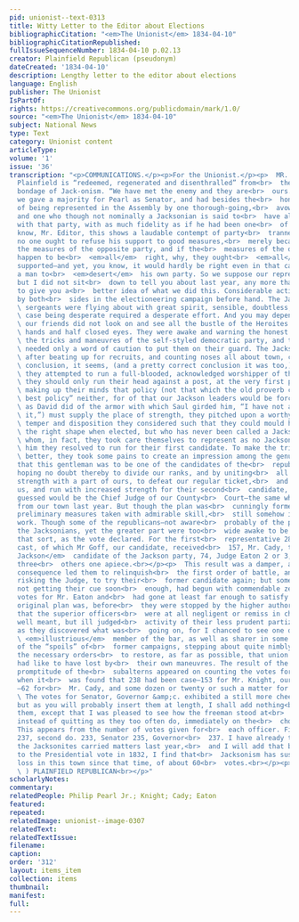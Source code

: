 ```yaml
---
pid: unionist--text-0313
title: Witty Letter to the Editor about Elections
bibliographicCitation: "<em>The Unionist</em> 1834-04-10"
bibliographicCitationRepublished: 
fullIssueSequenceNumber: 1834-04-10 p.02.13
creator: Plainfield Republican (pseudonym)
dateCreated: '1834-04-10'
description: Lengthy letter to the editor about elections
language: English
publisher: The Unionist
IsPartOf: 
rights: https://creativecommons.org/publicdomain/mark/1.0/
source: "<em>The Unionist</em> 1834-04-10"
subject: National News
type: Text
category: Unionist content
articleType: 
volume: '1'
issue: '36'
transcription: "<p>COMMUNICATIONS.</p><p>For the Unionist.</p><p>  MR. EDITOR—Old
  Plainfield is “redeemed, regenerated and disenthralled” from<br>  the degrading
  bondage of Jack-onism. “We have met the enemy and they are<br>  ours.” Last year
  we gave a majority for Pearl as Senator, and had besides the<br>  honor and felicity
  of being represented in the Assembly by one thorough-going,<br>  avowed Jacksonman
  and one who though not nominally a Jacksonian is said to<br>  have always acted
  with that party, with as much fidelity as if he had been one<br>  of them. Now you
  know, Mr. Editor, this shows a laudable contempt of party<br>  trannels, for certainly
  no one ought to refuse his support to good measures,<br>  merely because they are
  the measures of the opposite party, and if the<br>  measures of the opposite party
  happen to be<br>  <em>all</em>  right, why, they ought<br>  <em>all</em>  to be
  supported—and yet, you know, it would hardly be right even in that case<br>  for
  a man to<br>  <em>desert</em>  his own party. So we suppose our representative thought;
  but I did not sit<br>  down to tell you about last year, any more than just enough
  to give you a<br>  better idea of what we did this. Considerable activity was displayed
  by both<br>  sides in the electioneering campaign before hand. The Jackson recruiting<br>
  \ sergeants were flying about with great spirit, sensible, doubtless, that their<br>
  \ case being desperate required a desperate effort. And you may depend upon it,<br>
  \ our friends did not look on and see all the bustle of the Heroites with folded<br>
  \ hands and half closed eyes. They were awake and warning the honest people of<br>
  \ the tricks and maneuvres of the self-styled democratic party, and the people<br>
  \ needed only a word of caution to put them on their guard. The Jackson leaders,<br>
  \ after beating up for recruits, and counting noses all about town, came to the<br>
  \ conclusion, it seems, (and a pretty correct conclusion it was too,) that if<br>
  \ they attempted to run a full-blooded, acknowledged worshipper of their idol,<br>
  \ they should only run their head against a post, at the very first push; so<br>
  \ making up their minds that policy (not that which the old proverb calls “the<br>
  \ best policy” neither, for of that our Jackson leaders would be forced to say<br>
  \ as David did of the armor with which Saul girded him, “I have not assayed<br>
  \ it,”) must supply the place of strength, they pitched upon a worthy man whose<br>
  \ temper and disposition they considered such that they could mould him to about<br>
  \ the right shape when elected, but who has never been called a Jackson man, and<br>
  \ whom, in fact, they took care themselves to represent as no Jackson man, and<br>
  \ him they resolved to run for their first candidate. To make the trick work the<br>
  \ better, they took some pains to create an impression among the genuine<br>  republicans
  that this gentleman was to be one of the candidates of the<br>  republican party,
  hoping no doubt thereby to divide our ranks, and by uniting<br>  all the Jackson
  strength with a part of ours, to defeat our regular ticket,<br>  and thus dishearten
  us, and run with increased strength for their second<br>  candidate, who we shrewdly
  guessed would be the Chief Judge of our County<br>  Court—the same who was sent
  from our town last year. But though the plan was<br>  cunningly formed, and all
  preliminary measures taken with admirable skill,<br>  still somehow it wouldn’t
  work. Though some of the republicans—not aware<br>  probably of the plot—voted with
  the Jacksonians, yet the greater part were too<br>  wide awake to be managed in
  that sort, as the vote declared. For the first<br>  representative 287 votes were
  cast, of which Mr Goff, our candidate, received<br>  157, Mr. Cady, the<br>  <em>not
  Jackson</em>  candidate of the Jackson party, 74, Judge Eaton 2 or 3, and two of
  three<br>  others one apiece.<br></p><p>  This result was a damper, and as a natural
  consequence led them to relinquish<br>  the first order of battle, and instead of
  risking the Judge, to try their<br>  former candidate again; but some of the subalterns
  not getting their cue soon<br>  enough, had begun with commendable zeal to distribute
  votes for Mr. Eaton and<br>  had gone at least far enough to satisfy us what the
  original plan was, before<br>  they were stopped by the higher authorities. Not
  that the superior officers<br>  were at all negligent or remiss in checking the
  well meant, but ill judged<br>  activity of their less prudent partizans as soon
  as they discovered what was<br>  going on, for I chanced to see one of them, an<br>
  \ <em>illustrious</em>  member of the bar, as well as sharer in some small degree
  of the “spoils” of<br>  former campaigns, stepping about quite nimbly and giving
  the necessary orders<br>  to restore, as far as possible, that union which they
  had like to have lost by<br>  their own maneuvres. The result of the over forward
  promptitude of the<br>  subalterns appeared on counting the votes for a second representative,
  when it<br>  was found that 238 had been case—153 for Mr. Knight, our candidate,
  —62 for<br>  Mr. Cady, and some dozen or twenty or such a matter for Mr. Eaton.<br></p><p>
  \ The votes for Senator, Governor &amp;c. exhibited a still more cheering<br>  result,
  but as you will probably insert them at length, I shall add nothing<br>  respecting
  them, except that I was pleased to see how the freeman stood at<br>  their posts
  instead of quitting as they too often do, immediately on the<br>  choice of representatives.
  This appears from the number of votes given for<br>  each officer. First Representative
  237, second do. 233, Senator 235, Governor<br>  237. I have already told you how
  the Jacksonites carried matters last year,<br>  and I will add that by referring
  to the Presidential vote in 1832, I find that<br>  Jacksonism has sustained a net
  loss in this town since that time, of about 60<br>  votes.<br></p><p>  (<br>  <em>signed</em>
  \ ) PLAINFIELD REPUBLICAN<br></p>"
scholarlyNotes: 
commentary: 
relatedPeople: Philip Pearl Jr.; Knight; Cady; Eaton
featured: 
repeated: 
relatedImage: unionist--image-0307
relatedText: 
relatedTextIssue: 
filename: 
caption: 
order: '312'
layout: items_item
collection: items
thumbnail: 
manifest: 
full: 
---
```

